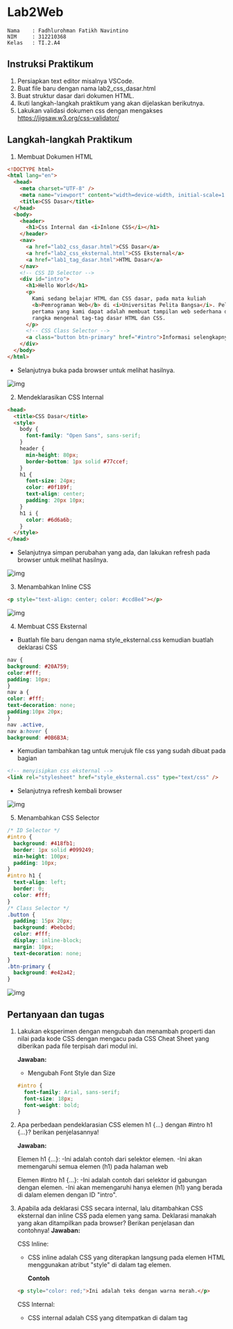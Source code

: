 # Lab2Web

```
Nama    : Fadhlurohman Fatikh Navintino
NIM     : 312210368
Kelas   : TI.2.A4
```

## **Instruksi Praktikum**

1. Persiapkan text editor misalnya VSCode.
2. Buat file baru dengan nama lab2_css_dasar.html
3. Buat struktur dasar dari dokumen HTML.
4. Ikuti langkah-langkah praktikum yang akan dijelaskan berikutnya.
5. Lakukan validasi dokumen css dengan mengakses https://jigsaw.w3.org/css-validator/

## **Langkah-langkah Praktikum**

1. Membuat Dokumen HTML

```html
<!DOCTYPE html>
<html lang="en">
  <head>
    <meta charset="UTF-8" />
    <meta name="viewport" content="width=device-width, initial-scale=1.0" />
    <title>CSS Dasar</title>
  </head>
  <body>
    <header>
      <h1>Css Internal dan <i>Inlone CSS</i></h1>
    </header>
    <nav>
      <a href="lab2_css_dasar.html">CSS Dasar</a>
      <a href="lab2_css_eksternal.html">CSS Eksternal</a>
      <a href="lab1_tag_dasar.html">HTML Dasar</a>
    </nav>
    <!-- CSS ID Selector -->
    <div id="intro">
      <h1>Hello World</h1>
      <p>
        Kami sedang belajar HTML dan CSS dasar, pada mata kuliah
        <b>Pemrograman Web</b> di <i>Universitas Pelita Bangsa</i>. Pelajaran
        pertama yang kami dapat adalah membuat tampilan web sederhana dalam
        rangka mengenal tag-tag dasar HTML dan CSS.
      </p>
      <!-- CSS Class Selector -->
      <a class="button btn-primary" href="#intro">Informasi selengkapnya.</a>
    </div>
  </body>
</html>
```

- Selanjutnya buka pada browser untuk melihat hasilnya.

![img](Image/1.png)

2. Mendeklarasikan CSS Internal

```html
<head>
  <title>CSS Dasar</title>
  <style>
    body {
      font-family: "Open Sans", sans-serif;
    }
    header {
      min-height: 80px;
      border-bottom: 1px solid #77ccef;
    }
    h1 {
      font-size: 24px;
      color: #0f189f;
      text-align: center;
      padding: 20px 10px;
    }
    h1 i {
      color: #6d6a6b;
    }
  </style>
</head>
```

- Selanjutnya simpan perubahan yang ada, dan lakukan refresh pada browser untuk melihat
  hasilnya.

![img](Image/2.png)

3. Menambahkan Inline CSS

```html
<p style="text-align: center; color: #ccd8e4"></p>
```

![img](Image/3.png)

4. Membuat CSS Eksternal

- Buatlah file baru dengan nama style_eksternal.css kemudian buatlah deklarasi CSS

```css
nav {
background: #20A759;
color:#fff;
padding: 10px;
}
nav a {
color: #fff;
text-decoration: none;
padding:10px 20px;
}
nav .active,
nav a:hover {
background: #0B6B3A;
```

- Kemudian tambahkan tag <link> untuk merujuk file css yang sudah dibuat pada bagian <head>

```html
<!-- menyisipkan css eksternal -->
<link rel="stylesheet" href="style_eksternal.css" type="text/css" />
```

- Selanjutnya refresh kembali browser

![img](Image/4.png)

5. Menambahkan CSS Selector

```css
/* ID Selector */
#intro {
  background: #418fb1;
  border: 1px solid #099249;
  min-height: 100px;
  padding: 10px;
}
#intro h1 {
  text-align: left;
  border: 0;
  color: #fff;
}
/* Class Selector */
.button {
  padding: 15px 20px;
  background: #bebcbd;
  color: #fff;
  display: inline-block;
  margin: 10px;
  text-decoration: none;
}
.btn-primary {
  background: #e42a42;
}
```

![img](Image/5.png)

## **Pertanyaan dan tugas**

1.  Lakukan eksperimen dengan mengubah dan menambah properti dan nilai pada kode CSS
    dengan mengacu pada CSS Cheat Sheet yang diberikan pada file terpisah dari modul ini.

    **Jawaban:** 
    
    - Mengubah Font Style dan Size
    ```css
    #intro {
      font-family: Arial, sans-serif;
      font-size: 18px;
      font-weight: bold;
    }
    ```
2.  Apa perbedaan pendeklarasian CSS elemen h1 {...} dengan #intro h1 {...}? berikan
    penjelasannya!

    **Jawaban:**

    Elemen h1 {...}:
    -Ini adalah contoh dari selektor elemen.
    -Ini akan memengaruhi semua elemen (h1) pada halaman web

    Elemen #intro h1 {...}:
    -Ini adalah contoh dari selektor id gabungan dengan elemen.
    -Ini akan memengaruhi hanya elemen (h1) yang berada di dalam elemen dengan ID "intro".

3.  Apabila ada deklarasi CSS secara internal, lalu ditambahkan CSS eksternal dan inline CSS pada
    elemen yang sama. Deklarasi manakah yang akan ditampilkan pada browser? Berikan
    penjelasan dan contohnya!
    **Jawaban:**

    CSS Inline:
    - CSS inline adalah CSS yang diterapkan langsung pada elemen HTML menggunakan atribut "style" di dalam tag elemen.

      **Contoh**

    ```html
    <p style="color: red;">Ini adalah teks dengan warna merah.</p>
    ```

    CSS Internal:

    - CSS internal adalah CSS yang ditempatkan di dalam tag <style> di dalam elemen <head> dokumen HTML.
      **Contoh**

    ```html
    <head>
      <style>
        p {
          color: blue;
        }
      </style>
    </head>
    ```

    CSS Eksternal: - CSS eksternal adalah CSS yang ditempatkan dalam berkas terpisah dan dihubungkan dengan dokumen HTML menggunakan tag <link>.

    ```html
    <head>
      <link rel="stylesheet" type="text/css" href="styles.css" />
    </head>
    ```

    Jadi, urutan prioritas adalah: CSS Inline > CSS Internal > CSS Eksternal.

4.  Pada sebuah elemen HTML terdapat ID dan Class, apabila masing-masing selector tersebut
    terdapat deklarasi CSS, maka deklarasi manakah yang akan ditampilkan pada browser?
    Berikan penjelasan dan contohnya! ( <p id="paragraf-1" class="text-paragraf"> )

    **Jawaban**

    Ketika sebuah elemen HTML memiliki baik ID maupun class, dan masing-masing selector tersebut memiliki deklarasi CSS, maka deklarasi yang akan ditampilkan oleh browser adalah deklarasi yang menggunakan ID. Ini karena selektor ID memiliki prioritas yang lebih tinggi daripada selektor class.

    **Contoh**

    ```html
    <p id="paragraf-1" class="text-paragraf">Ini adalah teks paragraf.</p>
    ```
    - Deklarasi CSS yang mengggunakan ID:

    ```css
    #paragraf-1 {
    color: blue;
    }
    ```

    - Deklarasi CSS yang menggunakan class:
    ```css
    .text-paragraf {
    font-weight: bold;
    }
    ```